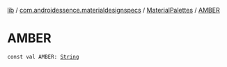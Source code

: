 [lib](../../index.md) / [com.androidessence.materialdesignspecs](../index.md) / [MaterialPalettes](index.md) / [AMBER](./-a-m-b-e-r.md)

# AMBER

`const val AMBER: `[`String`](https://kotlinlang.org/api/latest/jvm/stdlib/kotlin/-string/index.html)